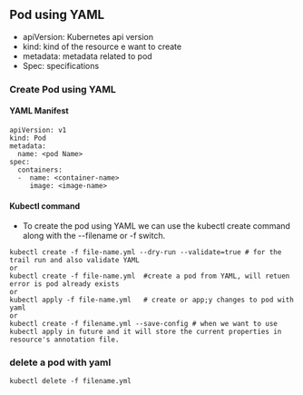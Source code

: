 ## Pod using YAML

- apiVersion: Kubernetes api version
- kind: kind of the resource e want to create
- metadata: metadata related to pod
- Spec: specifications

### Create Pod using YAML

#### YAML Manifest
```
apiVersion: v1
kind: Pod
metadata:
  name: <pod Name>
spec:
  containers:
  -  name: <container-name>
     image: <image-name>
```

#### Kubectl command
- To create the pod using YAML we can use the kubectl create command along with the --filename or -f switch.

```
kubectl create -f file-name.yml --dry-run --validate=true # for the trail run and also validate YAML
or
kubectl create -f file-name.yml  #create a pod from YAML, will retuen error is pod already exists
or
kubectl apply -f file-name.yml   # create or app;y changes to pod with yaml
or
kubectl create -f filename.yml --save-config # when we want to use kubectl apply in future and it will store the current properties in resource's annotation file. 
```

### delete a pod with yaml
```
kubectl delete -f filename.yml
```